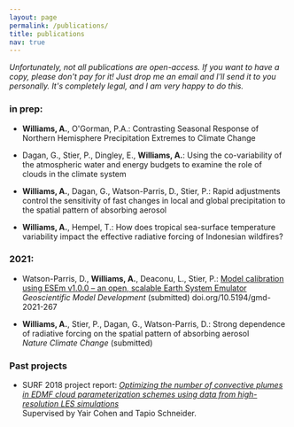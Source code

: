 ```yaml
---
layout: page
permalink: /publications/
title: publications
nav: true
---
```


*Unfortunately, not all publications are open-access. If you want to have a copy, please don't pay for it! Just drop me an email and I'll send it to you personally. It's completely legal, and I am very happy to do this.*

### in prep:  

 - **Williams, A.**, O'Gorman, P.A.: Contrasting Seasonal Response of Northern Hemisphere Precipitation Extremes to Climate Change

 - Dagan, G., Stier, P., Dingley, E., **Williams, A.**: Using the co-variability of the atmospheric water and energy budgets to examine the role of clouds in the climate system

 - **Williams, A.**, Dagan, G., Watson-Parris, D., Stier, P.: Rapid adjustments control the sensitivity of fast changes in local and global precipitation to the spatial pattern of absorbing aerosol
 
 - **Williams, A.**, Hempel, T.: How does tropical sea-surface temperature variability impact the effective radiative forcing of Indonesian wildfires?
 
### 2021:

 - Watson-Parris, D., **Williams, A.**, Deaconu, L., Stier, P.: [Model calibration using ESEm v1.0.0 – an open, scalable Earth System Emulator](https://gmd.copernicus.org/preprints/gmd-2021-267/) \
    *Geoscientific Model Development* (submitted) doi.org/10.5194/gmd-2021-267
    
 - **Williams, A.**, Stier, P., Dagan, G., Watson-Parris, D.: Strong dependence of radiative forcing on the spatial pattern of absorbing aerosol \
    *Nature Climate Change* (submitted) 


### Past projects

 - SURF 2018 project report: [*Optimizing the number of convective plumes in EDMF cloud parameterization schemes using data from high-resolution LES simulations*](https://andrewwilliams3142.github.io/assets/pdf/Optimizing_the_number_of_convective_plumes_in_EDMF_cloud_parameterization_schemes_using_data_from_high_resolution_LES_simulations.pdf) \
   Supervised by Yair Cohen and Tapio Schneider.
